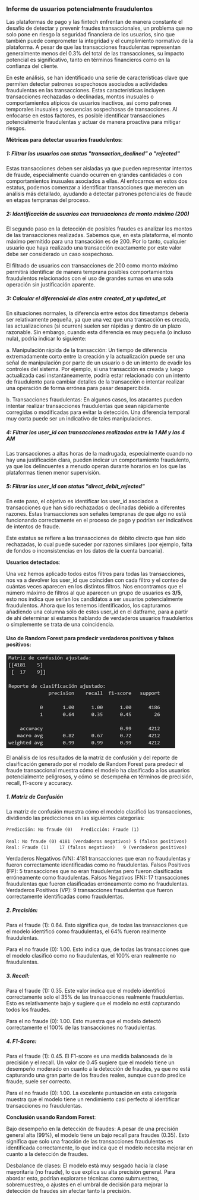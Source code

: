 ### Informe de usuarios potencialmente fraudulentos

Las plataformas de pago y las fintech enfrentan de manera constante el desafío de detectar y prevenir fraudes transaccionales, un problema que no solo pone en riesgo la seguridad financiera de los usuarios, sino que también puede comprometer la integridad y el cumplimiento normativo de la plataforma. A pesar de que las transacciones fraudulentas representan generalmente menos del 0.3% del total de las transacciones, su impacto potencial es significativo, tanto en términos financieros como en la confianza del cliente.

En este análisis, se han identificado una serie de características clave que permiten detectar patrones sospechosos asociados a actividades fraudulentas en las transacciones. Estas características incluyen transacciones rechazadas o declinadas, montos inusuales o comportamientos atípicos de usuarios inactivos, así como patrones temporales inusuales y secuencias sospechosas de transacciones. Al enfocarse en estos factores, es posible identificar transacciones potencialmente fraudulentas y actuar de manera proactiva para mitigar riesgos.

**Métricas para detectar usuarios fraudulentos**:

##### 1: Filtrar los usuarios con status "transaction_declined" o "rejected"

Estas transacciones deben ser aisladas ya que pueden representar intentos de fraude, especialmente cuando ocurren en grandes cantidades o con comportamientos inusuales asociados a ellas. Al enfocarnos en estos dos estatus, podemos comenzar a identificar transacciones que merecen un análisis más detallado, ayudando a detectar patrones potenciales de fraude en etapas tempranas del proceso.

##### 2: Identificación de usuarios con transacciones de monto máximo (200)

El segundo paso en la detección de posibles fraudes es analizar los montos de las transacciones realizadas. Sabemos que, en esta plataforma, el monto máximo permitido para una transacción es de 200. Por lo tanto, cualquier usuario que haya realizado una transacción exactamente por este valor debe ser considerado un caso sospechoso.

El filtrado de usuarios con transacciones de 200 como monto máximo permitirá identificar de manera temprana posibles comportamientos fraudulentos relacionados con el uso de grandes sumas en una sola operación sin justificación aparente.

##### 3: Calcular el diferencial de días entre created_at y updated_at

En situaciones normales, la diferencia entre estos dos timestamps debería ser relativamente pequeña, ya que una vez que una transacción es creada, las actualizaciones (si ocurren) suelen ser rápidas y dentro de un plazo razonable. Sin embargo, cuando esta diferencia es muy pequeña (o incluso nula), podría indicar lo siguiente:

   a. Manipulación rápida de la transacción: Un tiempo de diferencia extremadamente corto entre la creación y la actualización puede ser una señal de manipulación por parte de un usuario o de un intento de evadir los controles del sistema. Por ejemplo, si una transacción es creada y luego actualizada casi instantáneamente, podría estar relacionado con un intento de fraudulento para cambiar detalles de la transacción o intentar realizar una operación de forma errónea para pasar desapercibida.

   b. Transacciones fraudulentas: En algunos casos, los atacantes pueden intentar realizar transacciones fraudulentas que sean rápidamente corregidas o modificadas para evitar la detección. Una diferencia temporal muy corta puede ser un indicativo de tales manipulaciones.
   
 ##### 4: Filtrar los user_id con transacciones realizadas entre la 1 AM y las 4 AM
 
Las transacciones a altas horas de la madrugada, especialmente cuando no hay una justificación clara, pueden indicar un comportamiento fraudulento, ya que los delincuentes a menudo operan durante horarios en los que las plataformas tienen menor supervisión.

##### 5: Filtrar los user_id con status "direct_debit_rejected"

En este paso, el objetivo es identificar los user_id asociados a transacciones que han sido rechazadas o declinadas debido a diferentes razones. Estas transacciones son señales tempranas de que algo no está funcionando correctamente en el proceso de pago y podrían ser indicativos de intentos de fraude.

Este estatus se refiere a las transacciones de débito directo que han sido rechazadas, lo cual puede suceder por razones similares (por ejemplo, falta de fondos o inconsistencias en los datos de la cuenta bancaria).

**Usuarios detectados**:

Una vez hemos aplicado todos estos filtros para todas las transacciones, nos va a devolver los user_id que coinciden con cada filtro y el conteo de cuántas veces aparecen en los distintos filtros. Nos encontramos que el número máximo de filtros al que aparecen un grupo de usuarios es **3/5**, esto nos indica que serían los candidatos a ser usuarios potencialmente fraudulentos. Ahora que los tenemos identificados, los capturamos añadiendo una columna sólo de estos user_id en el datframe, para a partir de ahí determinar si estamos hablando de verdaderos usuarios fraudulentos o simplemente se trata de una coincidencia. 

#### Uso de Random Forest para predecir verdaderos positivos y falsos positivos:
![salida random forest](https://github.com/arboldeku/businessPayments/blob/regresion/graficos_y_salidas/randomforest_output.PNG?raw=true)

El análisis de los resultados de la matriz de confusión y del reporte de clasificación generado por el modelo de Random Forest para predecir el fraude transaccional muestra cómo el modelo ha clasificado a los usuarios potencialmente peligrosos, y cómo se desempeña en términos de precisión, recall, f1-score y accuracy.

##### 1. Matriz de Confusión

La matriz de confusión muestra cómo el modelo clasificó las transacciones, dividiendo las predicciones en las siguientes categorías:

    Predicción: No fraude (0)	Predicción: Fraude (1)

    Real: No fraude (0)	4181 (verdaderos negativos)	5 (falsos positivos)
    Real: Fraude (1)	17 (falsos negativos)	9 (verdaderos positivos)
    
Verdaderos Negativos (VN): 4181 transacciones que eran no fraudulentas y fueron correctamente identificadas como no fraudulentas.
Falsos Positivos (FP): 5 transacciones que no eran fraudulentas pero fueron clasificadas erróneamente como fraudulentas.
Falsos Negativos (FN): 17 transacciones fraudulentas que fueron clasificadas erróneamente como no fraudulentas.
Verdaderos Positivos (VP): 9 transacciones fraudulentas que fueron correctamente identificadas como fraudulentas.

##### 2. Precisión:

Para el fraude (1): 0.64. Esto significa que, de todas las transacciones que el modelo identificó como fraudulentas, el 64% fueron realmente fraudulentas.

Para el no fraude (0): 1.00. Esto indica que, de todas las transacciones que el modelo clasificó como no fraudulentas, el 100% eran realmente no fraudulentas.

##### 3. Recall:

Para el fraude (1): 0.35. Este valor indica que el modelo identificó correctamente solo el 35% de las transacciones realmente fraudulentas.
Esto es relativamente bajo y sugiere que el modelo no está capturando todos los fraudes.

Para el no fraude (0): 1.00. Esto muestra que el modelo detectó correctamente el 100% de las transacciones no fraudulentas.

##### 4. F1-Score:

Para el fraude (1): 0.45. El F1-score es una medida balanceada de la precisión y el recall. Un valor de 0.45 sugiere que el modelo tiene un desempeño moderado en cuanto a la detección de fraudes, ya que no está capturando una gran parte de los fraudes reales, aunque cuando predice fraude, suele ser correcto.

Para el no fraude (0): 1.00. La excelente puntuación en esta categoría muestra que el modelo tiene un rendimiento casi perfecto al identificar transacciones no fraudulentas.

**Conclusión usando Random Forest**:

Bajo desempeño en la detección de fraudes: A pesar de una precisión general alta (99%), el modelo tiene un bajo recall para fraudes (0.35). Esto significa que solo una fracción de las transacciones fraudulentas es identificada correctamente, lo que indica que el modelo necesita mejorar en cuanto a la detección de fraudes.

Desbalance de clases: El modelo está muy sesgado hacia la clase mayoritaria (no fraude), lo que explica su alta precisión general. Para abordar esto, podrían explorarse técnicas como submuestreo, sobremuestreo, o ajustes en el umbral de decisión para mejorar la detección de fraudes sin afectar tanto la precisión.

